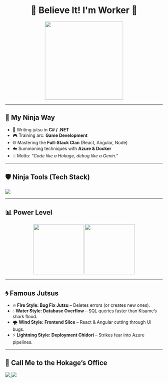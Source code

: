 <!-- Naruto Themed GitHub Profile README -->

<h1 align="center">🍥 Believe It! I'm Worker 🍥</h1>
<p align="center">
  <img src="https://media.giphy.com/media/5z0r4L2Q2j6s0/giphy.gif" width="250"/>
</p>

---

## 🦊 My Ninja Way
- 🥷 Writing jutsu in **C# / .NET**  
- 🎮 Training arc: **Game Development**  
- 🌐 Mastering the **Full-Stack Clan** (React, Angular, Node)  
- ☁️ Summoning techniques with **Azure & Docker**  
- 💡 Motto: *“Code like a Hokage, debug like a Genin.”*  

---

## 🛡️ Ninja Tools (Tech Stack)
<p align="left">
  <img src="https://skillicons.dev/icons?i=dotnet,cs,react,angular,nodejs,express,azure,docker,git,postgres,mysql" />
</p>

---

## 📊 Power Level
<p align="center">
  <img src="https://github-readme-stats.vercel.app/api?username=YOURUSERNAME&show_icons=true&theme=tokyonight&hide_border=true" height="160"/>
  <img src="https://github-readme-streak-stats.herokuapp.com/?user=YOURUSERNAME&theme=tokyonight&hide_border=true" height="160"/>
</p>

---

## 🌀 Famous Jutsus
- 🔥 **Fire Style: Bug Fix Jutsu** – Deletes errors (or creates new ones).  
- 💧 **Water Style: Database Overflow** – SQL queries faster than Kisame’s shark flood.  
- 🌪️ **Wind Style: Frontend Slice** – React & Angular cutting through UI bugs.  
- ⚡ **Lightning Style: Deployment Chidori** – Strikes fear into Azure pipelines.  

---

## 🍃 Call Me to the Hokage’s Office
<p align="left">
  <a href="https://www.linkedin.com/in/YOUR-LINKEDIN" target="_blank">
    <img src="https://img.shields.io/badge/LinkedIn-HiddenLeaf-blue?logo=linkedin&logoColor=white" />
  </a>
  <a href="mailto:youremail@example.com">
    <img src="https://img.shields.io/badge/Email-SummonScroll-D14836?logo=gmail&logoColor=white" />
  </a>
</p>
